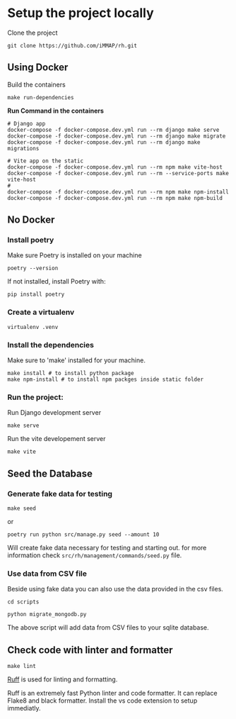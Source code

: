 # Setup the project locally

Clone the project
```shell
git clone https://github.com/iMMAP/rh.git
```

## Using Docker
Build the containers
```shell
make run-dependencies
```

**Run Command in the containers**
```shell
# Django app
docker-compose -f docker-compose.dev.yml run --rm django make serve
docker-compose -f docker-compose.dev.yml run --rm django make migrate
docker-compose -f docker-compose.dev.yml run --rm django make migrations

# Vite app on the static
docker-compose -f docker-compose.dev.yml run --rm npm make vite-host
docker-compose -f docker-compose.dev.yml run --rm --service-ports make vite-host
#
docker-compose -f docker-compose.dev.yml run --rm npm make npm-install
docker-compose -f docker-compose.dev.yml run --rm npm make npm-build
```

## No Docker

### Install poetry
Make sure Poetry is installed on your machine
```shell
poetry --version
```

If not installed, install Poetry with:

```shell
pip install poetry
```

### Create a virtualenv 
```shell
virtualenv .venv
```

### Install the dependencies
Make sure to 'make' installed for your machine.

```shell
make install # to install python package
make npm-install # to install npm packges inside static folder
```

### Run the project:

Run Django development server
```shell
make serve
```
Run the vite developement server

```shell
make vite
```

## Seed the Database

### Generate fake data for testing
```shell
make seed
```
or 
```shell
poetry run python src/manage.py seed --amount 10
```
Will create fake data necessary for testing and starting out.
for more information check `src/rh/management/commands/seed.py` file.

### Use data from CSV file
Beside using fake data you can also use the data provided in the csv files.
```shell
cd scripts

python migrate_mongodb.py
```

The above script will add data from CSV files to your sqlite database.

## Check code with linter and formatter
```shell
make lint
```
[Ruff](https://github.com/astral-sh/ruff) is used for linting and formatting.

Ruff is an extremely fast Python linter and code formatter.
It can replace Flake8 and black formatter.
Install the vs code extension to setup immediatly.


